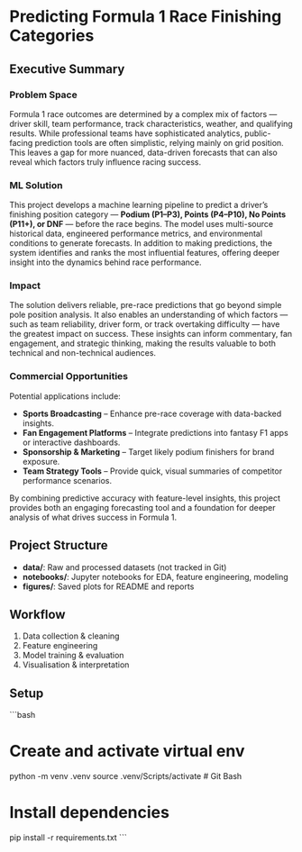 # Predicting Formula 1 Race Finishing Categories

## Executive Summary

### Problem Space
Formula 1 race outcomes are determined by a complex mix of factors — driver skill, team performance, track characteristics, weather, and qualifying results. While professional teams have sophisticated analytics, public-facing prediction tools are often simplistic, relying mainly on grid position. This leaves a gap for more nuanced, data-driven forecasts that can also reveal which factors truly influence racing success.

### ML Solution
This project develops a machine learning pipeline to predict a driver’s finishing position category — **Podium (P1–P3), Points (P4–P10), No Points (P11+), or DNF** — before the race begins. The model uses multi-source historical data, engineered performance metrics, and environmental conditions to generate forecasts. In addition to making predictions, the system identifies and ranks the most influential features, offering deeper insight into the dynamics behind race performance.

### Impact
The solution delivers reliable, pre-race predictions that go beyond simple pole position analysis. It also enables an understanding of which factors — such as team reliability, driver form, or track overtaking difficulty — have the greatest impact on success. These insights can inform commentary, fan engagement, and strategic thinking, making the results valuable to both technical and non-technical audiences.

### Commercial Opportunities
Potential applications include:
- **Sports Broadcasting** – Enhance pre-race coverage with data-backed insights.  
- **Fan Engagement Platforms** – Integrate predictions into fantasy F1 apps or interactive dashboards.  
- **Sponsorship & Marketing** – Target likely podium finishers for brand exposure.  
- **Team Strategy Tools** – Provide quick, visual summaries of competitor performance scenarios.  

By combining predictive accuracy with feature-level insights, this project provides both an engaging forecasting tool and a foundation for deeper analysis of what drives success in Formula 1.


## Project Structure
- **data/**: Raw and processed datasets (not tracked in Git)
- **notebooks/**: Jupyter notebooks for EDA, feature engineering, modeling
- **figures/**: Saved plots for README and reports

## Workflow
1. Data collection & cleaning
2. Feature engineering
3. Model training & evaluation
4. Visualisation & interpretation

## Setup
\`\`\`bash
# Create and activate virtual env
python -m venv .venv
source .venv/Scripts/activate   # Git Bash

# Install dependencies
pip install -r requirements.txt
\`\`\`
